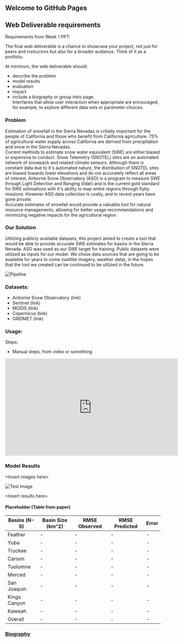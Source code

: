 ## Welcome to GitHub Pages

## Web Deliverable requirements
Requirements from Week 1 PPT:  

The final web deliverable is a chance to showcase your project,
not just for peers and instructors but also for a broader
audience. Think of it as a portfolio. 

At minimum, the web deliverable should: 
- describe the problem
- model results
- evaluation
- impact
- include a biography or group intro page.   
Interfaces that allow user interaction when appropriate are encouraged, for example, to explore different data sets or parameter choices.

### Problem
Estimation of snowfall in the Sierra Nevadas is critially important for the people of California and those who benefit from California agriculture. 75% of agricultural water supply across California are derived from precipitation and snow in the Sierra Nevadas.  
Current methods to estimate snow water equivalent (SWE) are either biased or expensive to conduct. Snow Telemetry (SNOTEL) sites are an automated network of snowpack and related climate sensors. Although there is constant data due to it's automated nature, the distribution of SNOTEL sites are biased towards lower elevations and do not accurately reflect all areas of interest. Airborne Snow Observatory (ASO) is a program to measure SWE through Light Detection and Ranging (lidar) and is the current gold standard for SWE estimations with it's ability to map entire regions through flyby missions. However ASO data collection is costly, and in recent years have gone private.  
Accurate estimates of snowfall would provide a valuable tool for natural resource managements, allowing for better usage recommendations and minimizing negative impacts for the agricultural region.

### Our Solution
Utilizing publicly available datasets, this project aimed to create a tool that would be able to provide accurate SWE estimates for basins in the Sierra Nevada. ASO was used as our SWE target for training. Public datasets were utilized as inputs for our model. We chose data sources that are going to be available for years to come (satillite imagery, weather data), in the hopes that the tool we created can be continued to be utilized in the future.

![Pipeline](../main/assets/pipeline.png)


### Datasets:
- Airborne Snow Observatory (link)
- Sentinel (link)
- MODIS (link)
- Copernicus (link)
- GRIDMET (link)

### Usage:
Steps:
- Manual steps, from video or something


<iframe width="560" height="315" src="https://www.youtube.com/embed/CwJyJ6Lwvjg" title="Snowcast Tutorial" frameborder="0" allow="accelerometer; autoplay; clipboard-write; encrypted-media; gyroscope; picture-in-picture" allowfullscreen></iframe>

### Model Results
\<Insert images here>

![Test Image](../main/reports/labeled.png)

\<Insert results here>
#### Placeholder (Table from paper)

| Basins (N-S) | Basin Size (km^2) | RMSE Observed | RMSE Predicted | Error |
| --- | --- | --- | --- | --- |
| Feather | - | - | - | - |
| Yuba | - | - | - | - |
| Truckee | - | - | - | - |
| Carson | - | - | - | - |
| Tuolumne | - | - | - | - |
| Merced | - | - | - | - |
| San Joaquin | - | - | - | - |
| Kings Canyon | - | - | - | - |
| Kaweah | - | - | - | - |
| Overall | - | - | - | - |

### [Biography](biography.md)
